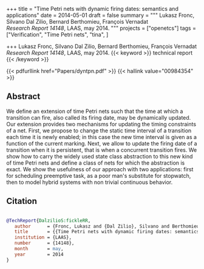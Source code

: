 +++
title = "Time Petri nets with dynamic firing dates: semantics and applications"
date = 2014-05-01
draft = false
summary = """
Lukasz Fronc, Silvano Dal Zilio, Bernard Berthomieu, François Vernadat <br />
_Research Report 14148_, LAAS, may 2014.
"""
projects = ["openetcs"]
tags = ["Verification", "Time Petri nets", "tina", ]

+++
Lukasz Fronc, Silvano Dal Zilio, Bernard Berthomieu, François Vernadat <br />
_Research Report 14148_, LAAS, may 2014.
{{< keyword >}} technical report {{< /keyword >}}


{{< pdfurllink href="Papers/dyntpn.pdf" >}}
{{< hallink value="00984354" >}}

## Abstract
We define an extension of time Petri nets such that the time at which a transition can
        fire, also called its firing date, may be dynamically updated. Our extension provides two
        mechanisms for updating the timing constraints of a net. First, we propose to change the
        static time interval of a transition each time it is newly enabled; in this case the new
        time interval is given as a function of the current marking. Next, we allow to update the
        firing date of a transition when it is persistent, that is when a concurrent transition
        fires. We show how to carry the widely used state class abstraction to this new kind of time
        Petri nets and define a class of nets for which the abstraction is exact. We show the
        usefulness of our approach with two applications: first for scheduling preemptive task, as a
        poor man's substitute for stopwatch, then to model hybrid systems with non trivial
        continuous behavior.



## Citation

```bibtex

@TechReport{DalzilioS:fickleRR,
   author      = {Fronc, Lukasz and {Dal Zilio}, Silvano and Berthomieu, Bernard and Vernadat, François},
   title       = {{Time Petri nets with dynamic firing dates: semantics and applications}},
   institution = {LAAS},
   number      = {14148}, 
   month       = may, 
   year        = 2014
}

````
